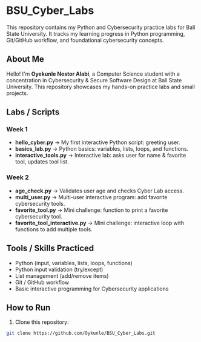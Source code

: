 # BSU_Cyber_Labs

This repository contains my Python and Cybersecurity practice labs for Ball State University. It tracks my learning progress in Python programming, Git/GitHub workflow, and foundational cybersecurity concepts.

## About Me
Hello! I'm **Oyekunle Nestor Alabi**, a Computer Science student with a concentration in Cybersecurity & Secure Software Design at Ball State University. This repository showcases my hands-on practice labs and small projects.

## Labs / Scripts

### Week 1
- **hello_cyber.py** → My first interactive Python script: greeting user.
- **basics_lab.py** → Python basics: variables, lists, loops, and functions.
- **interactive_tools.py** → Interactive lab: asks user for name & favorite tool, updates tool list.

### Week 2
- **age_check.py** → Validates user age and checks Cyber Lab access.
- **multi_user.py** → Multi-user interactive program: add favorite cybersecurity tools.
- **favorite_tool.py** → Mini challenge: function to print a favorite cybersecurity tool.
- **favorite_tool_interactive.py** → Mini challenge: interactive loop with functions to add multiple tools.

## Tools / Skills Practiced
- Python (input, variables, lists, loops, functions)
- Python input validation (try/except)
- List management (add/remove items)
- Git / GitHub workflow
- Basic interactive programming for Cybersecurity applications

## How to Run
1. Clone this repository:  
```bash
git clone https://github.com/Oykunle/BSU_Cyber_Labs.git
